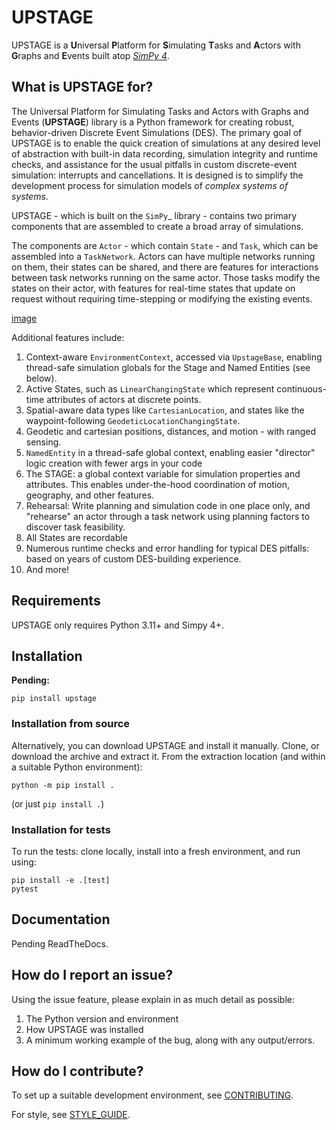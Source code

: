 # UPSTAGE

UPSTAGE is a **U**niversal **P**latform for **S**imulating
**T**asks and **A**ctors with **G**raphs and **E**vents built atop
[*SimPy 4*][simpy].

## What is UPSTAGE for?

The Universal Platform for Simulating Tasks and Actors with Graphs and Events (**UPSTAGE**) library is a Python framework for creating robust, behavior-driven Discrete Event Simulations (DES). The primary goal of UPSTAGE is to enable the quick creation of simulations at any desired level of abstraction with built-in data recording, simulation integrity and runtime checks, and assistance for the usual pitfalls in custom discrete-event simulation: interrupts and cancellations. It is designed is to simplify the development process for simulation models of *complex systems of systems*.

UPSTAGE - which is built on the `SimPy`_ library - contains two primary components that are assembled to create a broad array of simulations.

The components are `Actor` - which contain `State` - and `Task`, which can be assembled into a `TaskNetwork`. Actors can have multiple networks running on them, their states can be shared, and there are features for interactions between task networks running on the same actor. Those tasks modify the states on their actor, with features for
real-time states that update on request without requiring time-stepping or modifying the existing events.

[image](docs/source/_static/upstage-flow.png)

Additional features include:

1. Context-aware `EnvironmentContext`, accessed via `UpstageBase`, enabling thread-safe simulation globals for the Stage and Named Entities (see below).
1. Active States, such as `LinearChangingState` which represent continuous-time attributes of actors at discrete points.
1. Spatial-aware data types like `CartesianLocation`, and states like the waypoint-following `GeodeticLocationChangingState`.
1. Geodetic and cartesian positions, distances, and motion - with ranged sensing.
1. `NamedEntity` in a thread-safe global context, enabling easier "director" logic creation with fewer args in your code
1. The STAGE: a global context variable for simulation properties and attributes. This enables under-the-hood coordination of motion, geography, and other features.
1. Rehearsal: Write planning and simulation code in one place only, and "rehearse" an actor through a task network using planning factors to discover task feasibility.
1. All States are recordable
1. Numerous runtime checks and error handling for typical DES pitfalls: based on years of custom DES-building experience.
1. And more!

## Requirements

UPSTAGE only requires Python 3.11+ and Simpy 4+.

## Installation

**Pending:**

```console
pip install upstage
```

### Installation from source

Alternatively, you can download UPSTAGE and install it manually. Clone, or download the archive and extract it. From the extraction location (and within a suitable Python environment):

```console
python -m pip install .
```

(or just `pip install .`)

### Installation for tests

To run the tests: clone locally, install into a fresh environment, and run using:

```console
pip install -e .[test]
pytest
```

## Documentation

Pending ReadTheDocs.

## How do I report an issue?

Using the issue feature, please explain in as much detail as possible:

1. The Python version and environment
2. How UPSTAGE was installed
3. A minimum working example of the bug, along with any output/errors.

## How do I contribute?

To set up a suitable development environment, see [CONTRIBUTING](CONTRIBUTING.md).

For style, see [STYLE_GUIDE](STYLE_GUIDE.md).

[simpy]: https://gitlab.com/team-simpy/simpy/
